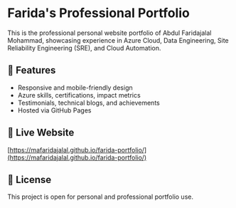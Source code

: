 # Farida's Professional Portfolio

This is the professional personal website portfolio of Abdul Faridajalal Mohammad, showcasing experience in Azure Cloud, Data Engineering, Site Reliability Engineering (SRE), and Cloud Automation.

## 🌟 Features
- Responsive and mobile-friendly design
- Azure skills, certifications, impact metrics
- Testimonials, technical blogs, and achievements
- Hosted via GitHub Pages

## 🚀 Live Website
[https://mafaridajalal.github.io/farida-portfolio/](https://mafaridajalal.github.io/farida-portfolio/)

## 📜 License
This project is open for personal and professional portfolio use.

